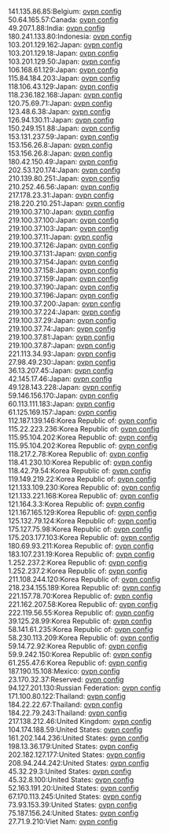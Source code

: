 141.135.86.85:Belgium: [ovpn config](vpn/141_135_86_85.ovpn)  
50.64.165.57:Canada: [ovpn config](vpn/50_64_165_57.ovpn)  
49.207.1.88:India: [ovpn config](vpn/49_207_1_88.ovpn)  
180.241.133.80:Indonesia: [ovpn config](vpn/180_241_133_80.ovpn)  
103.201.129.162:Japan: [ovpn config](vpn/103_201_129_162.ovpn)  
103.201.129.18:Japan: [ovpn config](vpn/103_201_129_18.ovpn)  
103.201.129.50:Japan: [ovpn config](vpn/103_201_129_50.ovpn)  
106.168.61.129:Japan: [ovpn config](vpn/106_168_61_129.ovpn)  
115.84.184.203:Japan: [ovpn config](vpn/115_84_184_203.ovpn)  
118.106.43.129:Japan: [ovpn config](vpn/118_106_43_129.ovpn)  
118.236.182.168:Japan: [ovpn config](vpn/118_236_182_168.ovpn)  
120.75.69.71:Japan: [ovpn config](vpn/120_75_69_71.ovpn)  
123.48.6.38:Japan: [ovpn config](vpn/123_48_6_38.ovpn)  
126.94.130.11:Japan: [ovpn config](vpn/126_94_130_11.ovpn)  
150.249.151.88:Japan: [ovpn config](vpn/150_249_151_88.ovpn)  
153.131.237.59:Japan: [ovpn config](vpn/153_131_237_59.ovpn)  
153.156.26.8:Japan: [ovpn config](vpn/153_156_26_8.ovpn)  
153.156.26.8:Japan: [ovpn config](vpn/153_156_26_8.ovpn)  
180.42.150.49:Japan: [ovpn config](vpn/180_42_150_49.ovpn)  
202.53.120.174:Japan: [ovpn config](vpn/202_53_120_174.ovpn)  
210.139.80.251:Japan: [ovpn config](vpn/210_139_80_251.ovpn)  
210.252.46.56:Japan: [ovpn config](vpn/210_252_46_56.ovpn)  
217.178.23.31:Japan: [ovpn config](vpn/217_178_23_31.ovpn)  
218.220.210.251:Japan: [ovpn config](vpn/218_220_210_251.ovpn)  
219.100.37.10:Japan: [ovpn config](vpn/219_100_37_10.ovpn)  
219.100.37.100:Japan: [ovpn config](vpn/219_100_37_100.ovpn)  
219.100.37.103:Japan: [ovpn config](vpn/219_100_37_103.ovpn)  
219.100.37.11:Japan: [ovpn config](vpn/219_100_37_11.ovpn)  
219.100.37.126:Japan: [ovpn config](vpn/219_100_37_126.ovpn)  
219.100.37.131:Japan: [ovpn config](vpn/219_100_37_131.ovpn)  
219.100.37.154:Japan: [ovpn config](vpn/219_100_37_154.ovpn)  
219.100.37.158:Japan: [ovpn config](vpn/219_100_37_158.ovpn)  
219.100.37.159:Japan: [ovpn config](vpn/219_100_37_159.ovpn)  
219.100.37.190:Japan: [ovpn config](vpn/219_100_37_190.ovpn)  
219.100.37.196:Japan: [ovpn config](vpn/219_100_37_196.ovpn)  
219.100.37.200:Japan: [ovpn config](vpn/219_100_37_200.ovpn)  
219.100.37.224:Japan: [ovpn config](vpn/219_100_37_224.ovpn)  
219.100.37.29:Japan: [ovpn config](vpn/219_100_37_29.ovpn)  
219.100.37.74:Japan: [ovpn config](vpn/219_100_37_74.ovpn)  
219.100.37.81:Japan: [ovpn config](vpn/219_100_37_81.ovpn)  
219.100.37.87:Japan: [ovpn config](vpn/219_100_37_87.ovpn)  
221.113.34.93:Japan: [ovpn config](vpn/221_113_34_93.ovpn)  
27.98.49.230:Japan: [ovpn config](vpn/27_98_49_230.ovpn)  
36.13.207.45:Japan: [ovpn config](vpn/36_13_207_45.ovpn)  
42.145.17.46:Japan: [ovpn config](vpn/42_145_17_46.ovpn)  
49.128.143.228:Japan: [ovpn config](vpn/49_128_143_228.ovpn)  
59.146.156.170:Japan: [ovpn config](vpn/59_146_156_170.ovpn)  
60.113.111.183:Japan: [ovpn config](vpn/60_113_111_183.ovpn)  
61.125.169.157:Japan: [ovpn config](vpn/61_125_169_157.ovpn)  
112.187.139.146:Korea Republic of: [ovpn config](vpn/112_187_139_146.ovpn)  
115.22.223.236:Korea Republic of: [ovpn config](vpn/115_22_223_236.ovpn)  
115.95.104.202:Korea Republic of: [ovpn config](vpn/115_95_104_202.ovpn)  
115.95.104.202:Korea Republic of: [ovpn config](vpn/115_95_104_202.ovpn)  
118.217.2.78:Korea Republic of: [ovpn config](vpn/118_217_2_78.ovpn)  
118.41.230.10:Korea Republic of: [ovpn config](vpn/118_41_230_10.ovpn)  
118.42.79.54:Korea Republic of: [ovpn config](vpn/118_42_79_54.ovpn)  
119.149.219.22:Korea Republic of: [ovpn config](vpn/119_149_219_22.ovpn)  
121.133.109.230:Korea Republic of: [ovpn config](vpn/121_133_109_230.ovpn)  
121.133.221.168:Korea Republic of: [ovpn config](vpn/121_133_221_168.ovpn)  
121.164.3.3:Korea Republic of: [ovpn config](vpn/121_164_3_3.ovpn)  
121.167.165.129:Korea Republic of: [ovpn config](vpn/121_167_165_129.ovpn)  
125.132.79.124:Korea Republic of: [ovpn config](vpn/125_132_79_124.ovpn)  
175.127.75.98:Korea Republic of: [ovpn config](vpn/175_127_75_98.ovpn)  
175.203.177.103:Korea Republic of: [ovpn config](vpn/175_203_177_103.ovpn)  
180.69.93.211:Korea Republic of: [ovpn config](vpn/180_69_93_211.ovpn)  
183.107.231.19:Korea Republic of: [ovpn config](vpn/183_107_231_19.ovpn)  
1.252.237.2:Korea Republic of: [ovpn config](vpn/1_252_237_2.ovpn)  
1.252.237.2:Korea Republic of: [ovpn config](vpn/1_252_237_2.ovpn)  
211.108.244.120:Korea Republic of: [ovpn config](vpn/211_108_244_120.ovpn)  
218.234.155.189:Korea Republic of: [ovpn config](vpn/218_234_155_189.ovpn)  
221.157.78.70:Korea Republic of: [ovpn config](vpn/221_157_78_70.ovpn)  
221.162.207.58:Korea Republic of: [ovpn config](vpn/221_162_207_58.ovpn)  
222.119.56.55:Korea Republic of: [ovpn config](vpn/222_119_56_55.ovpn)  
39.125.28.99:Korea Republic of: [ovpn config](vpn/39_125_28_99.ovpn)  
58.141.61.235:Korea Republic of: [ovpn config](vpn/58_141_61_235.ovpn)  
58.230.113.209:Korea Republic of: [ovpn config](vpn/58_230_113_209.ovpn)  
59.14.72.92:Korea Republic of: [ovpn config](vpn/59_14_72_92.ovpn)  
59.9.242.150:Korea Republic of: [ovpn config](vpn/59_9_242_150.ovpn)  
61.255.47.6:Korea Republic of: [ovpn config](vpn/61_255_47_6.ovpn)  
187.190.15.108:Mexico: [ovpn config](vpn/187_190_15_108.ovpn)  
23.170.32.37:Reserved: [ovpn config](vpn/23_170_32_37.ovpn)  
94.127.201.130:Russian Federation: [ovpn config](vpn/94_127_201_130.ovpn)  
171.100.80.122:Thailand: [ovpn config](vpn/171_100_80_122.ovpn)  
184.22.22.67:Thailand: [ovpn config](vpn/184_22_22_67.ovpn)  
184.22.79.243:Thailand: [ovpn config](vpn/184_22_79_243.ovpn)  
217.138.212.46:United Kingdom: [ovpn config](vpn/217_138_212_46.ovpn)  
104.174.188.59:United States: [ovpn config](vpn/104_174_188_59.ovpn)  
161.202.144.236:United States: [ovpn config](vpn/161_202_144_236.ovpn)  
198.13.36.179:United States: [ovpn config](vpn/198_13_36_179.ovpn)  
202.182.127.177:United States: [ovpn config](vpn/202_182_127_177.ovpn)  
208.94.244.242:United States: [ovpn config](vpn/208_94_244_242.ovpn)  
45.32.29.3:United States: [ovpn config](vpn/45_32_29_3.ovpn)  
45.32.8.100:United States: [ovpn config](vpn/45_32_8_100.ovpn)  
52.163.191.20:United States: [ovpn config](vpn/52_163_191_20.ovpn)  
67.170.113.245:United States: [ovpn config](vpn/67_170_113_245.ovpn)  
73.93.153.39:United States: [ovpn config](vpn/73_93_153_39.ovpn)  
75.187.156.24:United States: [ovpn config](vpn/75_187_156_24.ovpn)  
27.71.9.210:Viet Nam: [ovpn config](vpn/27_71_9_210.ovpn)  
